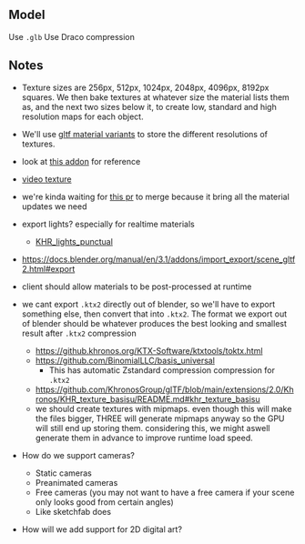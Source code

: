 ## Model
Use `.glb`
Use Draco compression

## Notes
- Texture sizes are 256px, 512px, 1024px, 2048px, 4096px, 8192px squares. We then bake textures at whatever size the material lists them as, and the next two sizes below it, to create low, standard and high resolution maps for each object.
- We'll use [gltf material variants](https://github.com/KhronosGroup/glTF/tree/main/extensions/2.0/Khronos/KHR_materials_variants) to store the different resolutions of textures.
- look at [this addon](https://github.com/takahirox/glTF-Blender-IO-materials-variants) for reference

- [video texture](https://github.com/takahirox/three-gltf-extensions/tree/main/loaders/EXT_texture_video)

- we're kinda waiting for [this pr](https://github.com/KhronosGroup/glTF-Blender-IO/pull/1646) to merge because it bring all the material updates we need

- export lights? especially for realtime materials
  - [KHR_lights_punctual](https://github.com/KhronosGroup/glTF/blob/main/extensions/2.0/Khronos/KHR_lights_punctual/README.md)
- https://docs.blender.org/manual/en/3.1/addons/import_export/scene_gltf2.html#export
- client should allow materials to be post-processed at runtime
- we cant export `.ktx2` directly out of blender, so we'll have to export something else, then convert that into `.ktx2`. The format we export out of blender should be whatever produces the best looking and smallest result after `.ktx2` compression
  - https://github.khronos.org/KTX-Software/ktxtools/toktx.html
  - https://github.com/BinomialLLC/basis_universal
    - This has automatic Zstandard compression compression for `.ktx2`
  - https://github.com/KhronosGroup/glTF/blob/main/extensions/2.0/Khronos/KHR_texture_basisu/README.md#khr_texture_basisu
  - we should create textures with mipmaps. even though this will make the files bigger, THREE will generate mipmaps anyway so the GPU will still end up storing them. considering this, we might aswell generate them in advance to improve runtime load speed.
- How do we support cameras?
  - Static cameras
  - Preanimated cameras
  - Free cameras (you may not want to have a free camera if your scene only looks good from certain angles)
  - Like sketchfab does
- How will we add support for 2D digital art?
